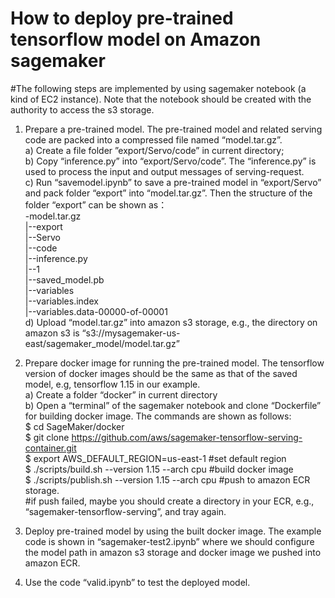 # How to deploy pre-trained tensorflow model on Amazon sagemaker

#The following steps are implemented by using sagemaker notebook (a kind of EC2 instance). Note that the notebook should be created with the authority to access the s3 storage.<br/>

1.	Prepare a pre-trained model. The pre-trained model and related serving code are packed into a compressed file named “model.tar.gz”.<br/>
   a)	Create a file folder ”export/Servo/code” in current directory;<br/>
   b)	Copy “inference.py” into “export/Servo/code”. The “inference.py” is used to process the input and output messages of serving-request.<br/>
   c)	Run “savemodel.ipynb” to save a pre-trained model in “export/Servo” and pack folder “export” into “model.tar.gz”. Then the structure of the folder “export” can be shown as：<br/>
   -model.tar.gz<br/>
    |--export<br/>
        |--Servo<br/>
            |--code<br/>
               |--inference.py<br/>
            |--1<br/>
               |--saved_model.pb<br/>
               |--variables<br/>
                   |--variables.index<br/>
                   |--variables.data-00000-of-00001<br/>
   d)	Upload “model.tar.gz” into amazon s3 storage, e.g., the directory on amazon s3 is “s3://mysagemaker-us-east/sagemaker_model/model.tar.gz”<br/>
 
2.	Prepare docker image for running the pre-trained model. The tensorflow version of docker images should be the same as that of the saved model, e.g, tensorflow 1.15 in our example.<br/>
   a)	Create a folder “docker” in current directory<br/>
   b)	Open a “terminal” of the sagemaker notebook and clone “Dockerfile” for building docker image. The commands are shown as follows:<br/>
    $ cd SageMaker/docker<br/>
    $ git clone https://github.com/aws/sagemaker-tensorflow-serving-container.git<br/>
    $ export AWS_DEFAULT_REGION=us-east-1 #set default region<br/>
    $ ./scripts/build.sh --version 1.15 --arch cpu #build docker image<br/>
    $ ./scripts/publish.sh --version 1.15 --arch cpu  #push to amazon ECR storage.<br/>
    #if push failed, maybe you should create a directory in your ECR, e.g., “sagemaker-tensorflow-serving”, and tray again.<br/>

3.	Deploy pre-trained model by using the built docker image. The example code is shown in “sagemaker-test2.ipynb” where we should configure the model path in amazon s3 storage and docker image we pushed into amazon ECR.<br/>

4.	Use the code “valid.ipynb” to test the deployed model.<br/>
 

